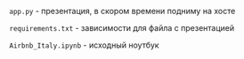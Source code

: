 `app.py` - презентация, в скором времени подниму на хосте

`requirements.txt` - зависимости для файла с презентацией

`Airbnb_Italy.ipynb` - исходный ноутбук